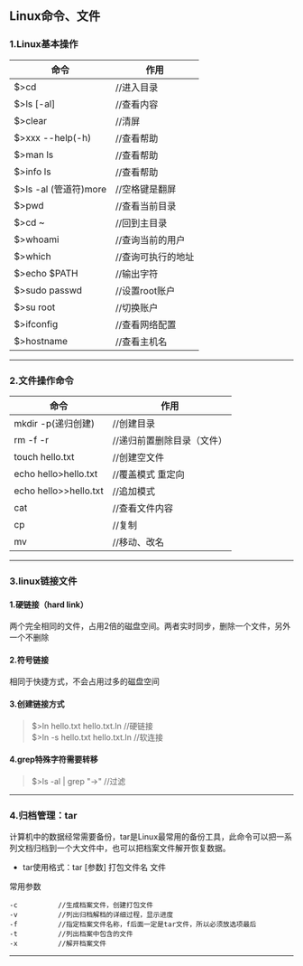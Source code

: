 ## Linux命令、文件
### 1.Linux基本操作
|命令|作用
|---|---
|$>cd				|	//进入目录  
|$>ls [-al]			|	//查看内容  
|$>clear			|		//清屏  
|$>xxx --help(-h)	|	//查看帮助  
|$>man ls			|	//查看帮助  
|$>info ls			|	//查看帮助  
|$>ls -al (管道符)more	|		//空格键是翻屏  
|$>pwd				|	//查看当前目录  
|$>cd ~				|	//回到主目录  
|$>whoami			|	//查询当前的用户  
|$>which			|		//查询可执行的地址  
|$>echo	$PATH		|	//输出字符  
|$>sudo passwd		|	//设置root账户  
|$>su  root			|	//切换账户  
|$>ifconfig			|	//查看网络配置  
|$>hostname			|	//查看主机名  

---
### 2.文件操作命令
|命令|作用
|---|---
|mkdir	-p(递归创建)	| //创建目录
|rm		-f -r		 |   //递归前置删除目录（文件）
|touch	hello.txt		|//创建空文件
|echo hello>hello.txt	|//覆盖模式		重定向
|echo hello>>hello.txt	|//追加模式
|cat 					|//查看文件内容
|cp						|//复制
|mv						|//移动、改名

---
### 3.linux链接文件
#### 1.硬链接（hard link）
两个完全相同的文件，占用2倍的磁盘空间。两者实时同步，删除一个文件，另外一个不删除

#### 2.符号链接
相同于快捷方式，不会占用过多的磁盘空间

#### 3.创建链接方式
>$>ln hello.txt hello.txt.ln	//硬链接  
$>ln -s hello.txt hello.txt.ln	//软连接

#### 4.grep特殊字符需要转移
>$>ls -al | grep "\->"			//过滤


---
### 4.归档管理：tar
计算机中的数据经常需要备份，tar是Linux最常用的备份工具，此命令可以把一系列文档归档到一个大文件中，也可以把档案文件解开恢复数据。  
- tar使用格式：tar [参数] 打包文件名 文件  

常用参数  

    -c          //生成档案文件，创建打包文件
    -v          //列出归档解档的详细过程，显示进度
    -f          //指定档案文件名称，f后面一定是tar文件，所以必须放选项最后
    -t          //列出档案中包含的文件
    -x          //解开档案文件

---
